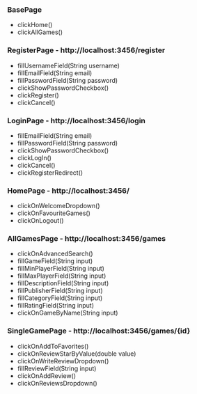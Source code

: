### BasePage
- clickHome()
- clickAllGames()

### RegisterPage - http://localhost:3456/register
- fillUsernameField(String username)
- fillEmailField(String email)
- fillPasswordField(String password)
- clickShowPasswordCheckbox()
- clickRegister()
- clickCancel()

### LoginPage - http://localhost:3456/login
- fillEmailField(String email)
- fillPasswordField(String password)
- clickShowPasswordCheckbox()
- clickLogIn()
- clickCancel()
- clickRegisterRedirect()

### HomePage - http://localhost:3456/
- clickOnWelcomeDropdown()
- clickOnFavouriteGames()
- clickOnLogout()

### AllGamesPage - http://localhost:3456/games
- clickOnAdvancedSearch()
- fillGameField(String input)
- fillMinPlayerField(String input)
- fillMaxPlayerField(String input)
- fillDescriptionField(String input)
- fillPublisherField(String input)
- fillCategoryField(String input)
- fillRatingField(String input)
- clickOnGameByName(String input)

### SingleGamePage - http://localhost:3456/games/{id}
- clickOnAddToFavorites()
- clickOnReviewStarByValue(double value)
- clickOnWriteReviewDropdown()
- fillReviewField(String input)
- clickOnAddReview()
- clickOnReviewsDropdown()

